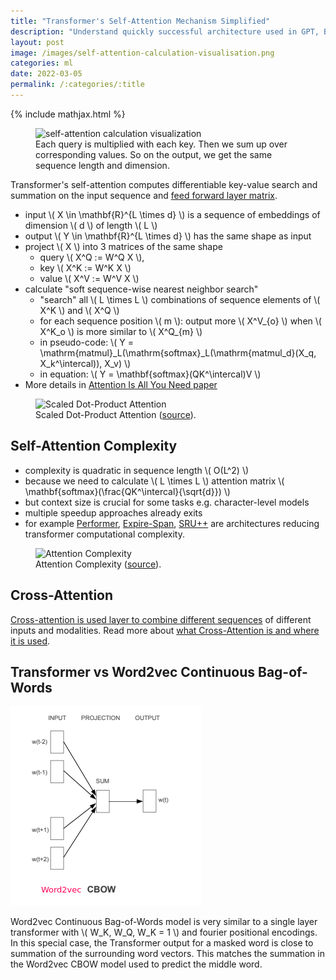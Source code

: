 ```yaml
---
title: "Transformer's Self-Attention Mechanism Simplified"
description: "Understand quickly successful architecture used in GPT, BERT, and other famous models."
layout: post
image: /images/self-attention-calculation-visualisation.png
categories: ml
date: 2022-03-05
permalink: /:categories/:title
---
```


{% include mathjax.html %}

<figure class="figure">
    <img
        class="figure-img img-fluid rounded lazyload"
        data-src="/images/self-attention-calculation-visualisation.png"
        alt="self-attention calculation visualization"/>
    <figcaption class="figure-caption">Each query is multiplied with each key. Then we sum up over corresponding values. So on the output, we get the same sequence length and dimension.</figcaption>
</figure>

Transformer's self-attention computes differentiable key-value search and summation on the input sequence and [feed forward layer matrix](/ml/Feed-Forward-Self-Attendion-Key-Value-Memory).

- input \\( X \in \mathbf{R}^{L \times d} \\) is a sequence of embeddings of dimension \\( d \\) of length \\( L \\)
- output \\( Y \in \mathbf{R}^{L \times d} \\) has the same shape as input
- project \\( X \\) into 3 matrices of the same shape
  - query \\( X^Q := W^Q X \\),
  - key \\( X^K := W^K X \\)
  - value \\( X^V := W^V X \\)
- calculate "soft sequence-wise nearest neighbor search"
  - "search" all \\( L \times L \\) combinations of sequence elements of \\( X^K \\) and \\( X^Q \\)
  - for each sequence position \\( m \\): output more \\( X^V_{o} \\) when \\( X^K_o \\) is more similar to \\( X^Q_{m} \\)
  - in pseudo-code: \\( Y = \mathrm{matmul}_L(\mathrm{softmax}_L(\mathrm{matmul_d}(X_q, X_k^\intercal)), X_v) \\)
  - in equation: \\( Y = \mathbf{softmax}(QK^\intercal)V \\)
- More details in [Attention Is All You Need paper](https://arxiv.org/abs/1706.03762)

<figure class="figure">
    <img
        class="figure-img img-fluid rounded lazyload"
        alt="Scaled Dot-Product Attention"
        data-src="/images/expire-span-attention-recap.png"
        style="max-width: 500px">
    <figcaption class="figure-caption">
        Scaled Dot-Product Attention (<a href="https://arxiv.org/pdf/1706.03762.pdf">source</a>).
    </figcaption>
</figure>


## Self-Attention Complexity
- complexity is quadratic in sequence length \\( O(L^2) \\)
- because we need to calculate \\( L \times L \\) attention matrix \\( \mathbf{softmax}(\frac{QK^\intercal}{\sqrt{d}}) \\)
- but context size is crucial for some tasks e.g. character-level models
- multiple speedup approaches already exits
- for example [Performer](/ml/Performers-FAVOR+-Faster-Transformer-Attention), [Expire-Span](/ml/expire-span-scaling-transformer-by-forgetting), [SRU++](/ml/SRU++-Speeds-Up-Transformer-with-Simple-Recurrent-Unit-RNN) are architectures reducing transformer computational complexity.

<figure class="figure">
    <img
        class="figure-img img-fluid rounded lazyload"
        alt="Attention Complexity"
        data-src="/images/expire-span-attention-complexity.png"
        style="max-width: 500px">
    <figcaption class="figure-caption">
        Attention Complexity (<a href="https://arxiv.org/pdf/2009.14794.pdf">source</a>).
    </figcaption>
</figure>


## Cross-Attention

[Cross-attention is used layer to combine different sequences](/ml/cross-attention-in-transformer-architecture) of different inputs and modalities.
Read more about [what Cross-Attention is and where it is used](/ml/cross-attention-in-transformer-architecture).


## Transformer vs Word2vec Continuous Bag-of-Words

![Word2vec CBOW](/images/transformer-and-word2vec-cbow.png)

Word2vec Continuous Bag-of-Words model is very similar to a single layer transformer with \\( W_K, W_Q, W_K = 1 \\) and fourier positional encodings.
In this special case, the Transformer output for a masked word is close to summation of the surrounding word vectors.
This matches the summation in the Word2vec CBOW model used to predict the middle word.